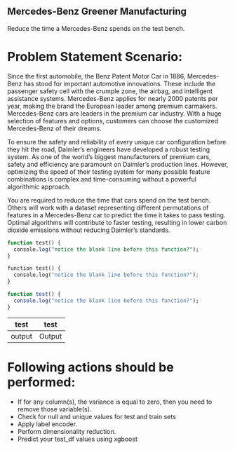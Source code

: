 ## Mercedes-Benz Greener Manufacturing
Reduce the time a Mercedes-Benz spends on the test bench.

# Problem Statement Scenario:
Since the first automobile, the Benz Patent Motor Car in 1886, Mercedes-Benz has stood for important automotive innovations. These include the passenger safety cell with the crumple zone, the airbag, and intelligent assistance systems. Mercedes-Benz applies for nearly 2000 patents per year, making the brand the European leader among premium carmakers. Mercedes-Benz cars are leaders in the premium car industry. With a huge selection of features and options, customers can choose the customized Mercedes-Benz of their dreams.

To ensure the safety and reliability of every unique car configuration before they hit the road, Daimler’s engineers have developed a robust testing system. As one of the world’s biggest manufacturers of premium cars, safety and efficiency are paramount on Daimler’s production lines. However, optimizing the speed of their testing system for many possible feature combinations is complex and time-consuming without a powerful algorithmic approach.

You are required to reduce the time that cars spend on the test bench. Others will work with a dataset representing different permutations of features in a Mercedes-Benz car to predict the time it takes to pass testing. Optimal algorithms will contribute to faster testing, resulting in lower carbon dioxide emissions without reducing Daimler’s standards.

```sql
function test() {
  console.log("notice the blank line before this function?");
}
```

```python
function test() {
  console.log("notice the blank line before this function?");
}
```
```r
function test() {
  console.log("notice the blank line before this function?");
}
```


|    test    |     test   |
|-------------|--------------------|
| output | Output |


# Following actions should be performed:
- If for any column(s), the variance is equal to zero, then you need to remove those variable(s).
- Check for null and unique values for test and train sets
- Apply label encoder.
- Perform dimensionality reduction.
- Predict your test_df values using xgboost
